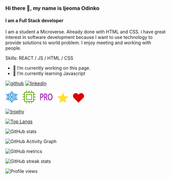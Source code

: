 ### Hi there 👋, my name is Ijeoma Odinko
#### I am a Full Stack developer
I am a student a Microverse. Already done with HTML and CSS. i have great interest in software development because I want to use technology to provide solutions to world problem. I enjoy meeting and working with people. 

Skills: REACT / JS / HTML / CSS

- 🔭 I’m currently working on this page. 
- 🌱 I’m currently learning Javascript 


[<img src='https://cdn.jsdelivr.net/npm/simple-icons@3.0.1/icons/github.svg' alt='github' height='40'>](https://github.com/ijeomaodinko)  [<img src='https://cdn.jsdelivr.net/npm/simple-icons@3.0.1/icons/linkedin.svg' alt='linkedin' height='40'>](https://www.linkedin.com/in/https://www.linkedin.com/in/ijeoma-odinko/)  

<a href='https://archiveprogram.github.com/'><img src='https://raw.githubusercontent.com/acervenky/animated-github-badges/master/assets/acbadge.gif' width='40' height='40'></a> <a href='https://docs.github.com/en/developers'><img src='https://raw.githubusercontent.com/acervenky/animated-github-badges/master/assets/devbadge.gif' width='40' height='40'></a> <a href='https://github.com/pricing'><img src='https://raw.githubusercontent.com/acervenky/animated-github-badges/master/assets/pro.gif' width='40' height='40'></a> <a href='https://stars.github.com/'><img src='https://raw.githubusercontent.com/acervenky/animated-github-badges/master/assets/starbadge.gif' width='35' height='35'></a> <a href='https://docs.github.com/en/github/supporting-the-open-source-community-with-github-sponsors'><img src='https://raw.githubusercontent.com/acervenky/animated-github-badges/master/assets/sponsorbadge.gif' width='35' height='35'></a> 

[![trophy](https://github-profile-trophy.vercel.app/?username=ijeomaodinko)](https://github.com/ryo-ma/github-profile-trophy)

[![Top Langs](https://github-readme-stats.vercel.app/api/top-langs/?username=ijeomaodinko)](https://github.com/anuraghazra/github-readme-stats)

![GitHub stats](https://github-readme-stats.vercel.app/api?username=ijeomaodinko&show_icons=true&count_private=true)  

![GitHub Activity Graph](https://activity-graph.herokuapp.com/graph?username=ijeomaodinko)  

![GitHub metrics](https://metrics.lecoq.io/ijeomaodinko)  

![GitHub streak stats](https://github-readme-streak-stats.herokuapp.com/?user=ijeomaodinko)  

![Profile views](https://gpvc.arturio.dev/ijeomaodinko)  
